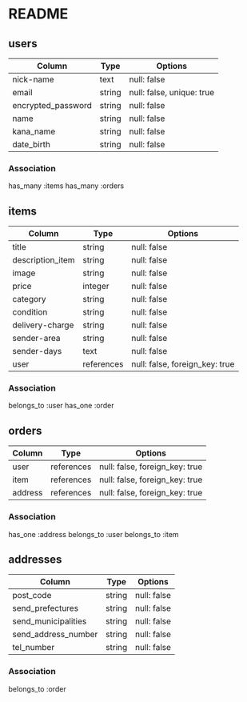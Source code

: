 # README

## users
|Column              |Type    |Options                   |
|--------------------|--------|--------------------------|
|nick-name           |text    |null: false               |
|email               |string  |null: false, unique: true |
|encrypted_password  |string  |null: false               |
|name                |string  |null: false               |
|kana_name           |string  |null: false               |
|date_birth          |string  |null: false               |

### Association
has_many :items
has_many :orders


## items
|Column             |Type       |Options                        |
|-------------------|-----------|-------------------------------|
|title              |string     |null: false                    |
|description_item   |string     |null: false                    |
|image              |string     |null: false                    |
|price              |integer    |null: false                    |
|category           |string     |null: false                    |
|condition          |string     |null: false                    |
|delivery-charge    |string     |null: false                    |
|sender-area        |string     |null: false                    |
|sender-days        |text       |null: false                    |
|user               |references |null: false, foreign_key: true |

### Association
belongs_to :user
has_one    :order


## orders
|Column  |Type       |Options                        |
|--------|-----------|-------------------------------|
|user    |references |null: false, foreign_key: true |
|item    |references |null: false, foreign_key: true |
|address |references |null: false, foreign_key: true |

### Association
has_one    :address
belongs_to :user
belongs_to :item


## addresses
|Column              |Type       |Options                       |
|--------------------|-----------|-------------------------------|
|post_code           |string     |null: false                    |
|send_prefectures    |string     |null: false                    |
|send_municipalities |string     |null: false                    |
|send_address_number |string     |null: false                    |
|tel_number          |string     |null: false                    |

### Association
belongs_to :order